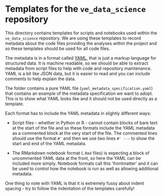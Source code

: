 # Templates for the `ve_data_science` repository

This directory contains templates for scripts and notebooks used within the
`ve_data_science` repository. We are using these templates to record metadata about the
code files providing the analyses within the project and so these templates should be
used for all code files.

The metadata is in a format called [YAML](https://yaml.org/spec/1.2.2/), that is just a
markup language for structured data. It is machine readable, so we should be able to
extract metadata from script files to help with code and repository maintenance. YAML is
a bit like JSON data, but it is easier to read and you can include comments to help
explain the data.

The folder contains a pure YAML file (`yaml_metadata_specification.yaml`) that contains
an example of the metadata specification we want to adopt. This is to show what YAML
looks like and it should not be used directly as a template.

Each format has to include the YAML metadata in slightly different ways:

* Script files - whether in Python or R - cannot contain blocks of bare text at the
  start of the file and so these formats include the YAML metadata as a commented block
  at the very start of the file. The commented lines should use the format `#'` and
  then we use two lines `#' ---` to show the start and end of the YAML metadata.

* The RMarkdown notebook format (`.Rmd` files) is expecting a block of uncommented YAML
  data at the front, so here the YAML can be included more simply. Notebook formats call
  this 'frontmatter' and it can be used to control how the notebook is run as well as
  allowing additional metadata.

One thing to note with YAML is that it is extremely fussy about indent spacing - try to
follow the indentation of the templates carefully!
